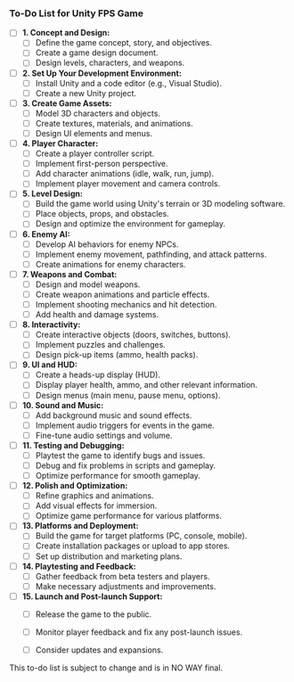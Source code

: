 ### To-Do List for Unity FPS Game

- [ ] **1. Concept and Design:**
   - [ ] Define the game concept, story, and objectives.
   - [ ] Create a game design document.
   - [ ] Design levels, characters, and weapons.

- [ ] **2. Set Up Your Development Environment:**
   - [ ] Install Unity and a code editor (e.g., Visual Studio).
   - [ ] Create a new Unity project.

- [ ] **3. Create Game Assets:**
   - [ ] Model 3D characters and objects.
   - [ ] Create textures, materials, and animations.
   - [ ] Design UI elements and menus.

- [ ] **4. Player Character:**
   - [ ] Create a player controller script.
   - [ ] Implement first-person perspective.
   - [ ] Add character animations (idle, walk, run, jump).
   - [ ] Implement player movement and camera controls.

- [ ] **5. Level Design:**
   - [ ] Build the game world using Unity's terrain or 3D modeling software.
   - [ ] Place objects, props, and obstacles.
   - [ ] Design and optimize the environment for gameplay.

- [ ] **6. Enemy AI:**
   - [ ] Develop AI behaviors for enemy NPCs.
   - [ ] Implement enemy movement, pathfinding, and attack patterns.
   - [ ] Create animations for enemy characters.

- [ ] **7. Weapons and Combat:**
   - [ ] Design and model weapons.
   - [ ] Create weapon animations and particle effects.
   - [ ] Implement shooting mechanics and hit detection.
   - [ ] Add health and damage systems.

- [ ] **8. Interactivity:**
   - [ ] Create interactive objects (doors, switches, buttons).
   - [ ] Implement puzzles and challenges.
   - [ ] Design pick-up items (ammo, health packs).

- [ ] **9. UI and HUD:**
   - [ ] Create a heads-up display (HUD).
   - [ ] Display player health, ammo, and other relevant information.
   - [ ] Design menus (main menu, pause menu, options).

- [ ] **10. Sound and Music:**
    - [ ] Add background music and sound effects.
    - [ ] Implement audio triggers for events in the game.
    - [ ] Fine-tune audio settings and volume.

- [ ] **11. Testing and Debugging:**
    - [ ] Playtest the game to identify bugs and issues.
    - [ ] Debug and fix problems in scripts and gameplay.
    - [ ] Optimize performance for smooth gameplay.

- [ ] **12. Polish and Optimization:**
    - [ ] Refine graphics and animations.
    - [ ] Add visual effects for immersion.
    - [ ] Optimize game performance for various platforms.

- [ ] **13. Platforms and Deployment:**
    - [ ] Build the game for target platforms (PC, console, mobile).
    - [ ] Create installation packages or upload to app stores.
    - [ ] Set up distribution and marketing plans.

- [ ] **14. Playtesting and Feedback:**
    - [ ] Gather feedback from beta testers and players.
    - [ ] Make necessary adjustments and improvements.

- [ ] **15. Launch and Post-launch Support:**
    - [ ] Release the game to the public.
    - [ ] Monitor player feedback and fix any post-launch issues.
    - [ ] Consider updates and expansions.


This to-do list is subject to change and is in NO WAY final.